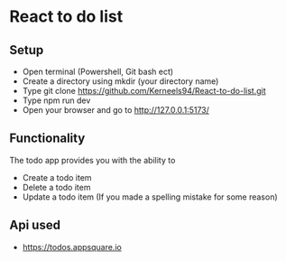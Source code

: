 # React to do list

## Setup
- Open terminal (Powershell, Git bash ect)
- Create a directory using mkdir (your directory name)
- Type git clone https://github.com/Kerneels94/React-to-do-list.git
- Type npm run dev
- Open your browser and go to http://127.0.0.1:5173/

## Functionality
The todo app provides you with the ability to 
- Create a todo item
- Delete a todo item
- Update a todo item (If you made a spelling mistake for some reason)

## Api used
- https://todos.appsquare.io

